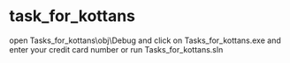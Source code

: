 # task_for_kottans
open Tasks_for_kottans\obj\Debug and click on Tasks_for_kottans.exe and enter your credit card number or run Tasks_for_kottans.sln

